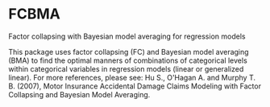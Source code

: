 # FCBMA
Factor collapsing with Bayesian model averaging for regression models

This package uses factor collapsing (FC) and Bayesian model averaging (BMA) to find the optimal manners of combinations of categorical levels within categorical variables in regression models (linear or generalized linear). For more references, please see:
Hu S., O'Hagan A. and Murphy T. B. (2007), Motor Insurance Accidental Damage Claims Modeling with Factor Collapsing and Bayesian Model Averaging. 
